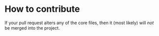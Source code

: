 # How to contribute

If your pull request alters any of the core files, then it (most likely) will _not_ be merged into the project.

